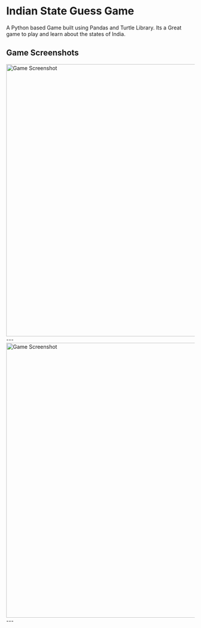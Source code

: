 # **Indian State Guess Game**
A Python based Game built using Pandas and Turtle Library.
Its a Great game to play and learn about the states of India.

## Game Screenshots
<img width="727" alt="Game Screenshot" src="https://github.com/user-attachments/assets/322a8893-3e8a-4a28-8703-1685e78d7b19">
---

<img width="734" alt="Game Screenshot" src="https://github.com/user-attachments/assets/f59ecbad-cdfa-4b5e-af18-6b8206326806">
---
